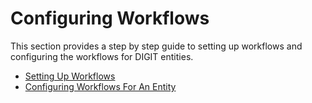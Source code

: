 # Configuring Workflows

This section provides a step by step guide to setting up workflows and configuring the workflows for DIGIT entities.

* [Setting Up Workflows]()
* [Configuring Workflows For An Entity]()

